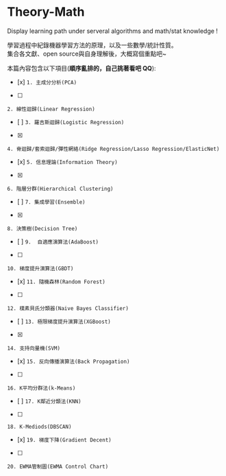 # Theory-Math
Display learning path under serveral algorithms and math/stat knowledge !

學習過程中紀錄機器學習方法的原理，以及一些數學/統計性質。  
集合各文獻、open source與自身理解後，大概寫個重點吧~  
  
本篇內容包含以下項目(**順序亂排的，自己挑著看吧 QQ**):  
- [x]
`1. 主成分分析(PCA)`  
- [ ]
`2. 線性迴歸(Linear Regression)`  
- [ ]
`3. 羅吉斯迴歸(Logistic Regression)`  
- [x]
`4. 脊迴歸/套索迴歸/彈性網絡(Ridge Regression/Lasso Regression/ElasticNet)`  
- [x]
`5. 信息理論(Information Theory)`  
- [x]
`6. 階層分群(Hierarchical Clustering)`  
- [ ]
`7. 集成學習(Ensemble)` 
- [x]
`8. 決策樹(Decision Tree)`  
- [ ]
`9.  自適應演算法(AdaBoost)`  
- [ ]
`10. 梯度提升演算法(GBDT)`  
- [x]
`11. 隨機森林(Random Forest)`  
- [ ]
`12. 樸素貝氏分類器(Naive Bayes Classifier)`  
- [ ]
`13. 極限梯度提升演算法(XGBoost)`  
- [x]
`14. 支持向量機(SVM)`   
- [x]
`15. 反向傳播演算法(Back Propagation)`  
- [ ]
`16. K平均分群法(k-Means)`  
- [ ]
`17. K鄰近分類法(KNN)`  
- [ ]
`18. K-Mediods(DBSCAN)`  
- [x]
`19. 梯度下降(Gradient Decent)`  
- [ ]
`20. EWMA管制圖(EWMA Control Chart)`  


